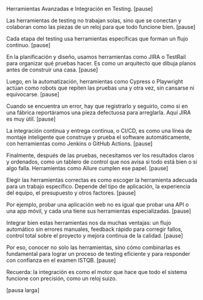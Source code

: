 Herramientas Avanzadas e Integración en Testing. [pause]

Las herramientas de testing no trabajan solas, sino que se conectan y colaboran como las piezas de un reloj para que todo funcione bien. [pause]

Cada etapa del testing usa herramientas específicas que forman un flujo continuo. [pause]

En la planificación y diseño, usamos herramientas como JIRA o TestRail para organizar qué pruebas hacer. Es como un arquitecto que dibuja planos antes de construir una casa. [pause]

Luego, en la automatización, herramientas como Cypress o Playwright actúan como robots que repiten las pruebas una y otra vez, sin cansarse ni equivocarse. [pause]

Cuando se encuentra un error, hay que registrarlo y seguirlo, como si en una fábrica reportáramos una pieza defectuosa para arreglarla. Aquí JIRA es muy útil. [pause]

La integración continua y entrega continua, o CI/CD, es como una línea de montaje inteligente que construye y prueba el software automáticamente, con herramientas como Jenkins o GitHub Actions. [pause]

Finalmente, después de las pruebas, necesitamos ver los resultados claros y ordenados, como un tablero de control que nos avisa si todo está bien o si algo falla. Herramientas como Allure cumplen ese papel. [pause]

Elegir las herramientas correctas es como escoger la herramienta adecuada para un trabajo específico. Depende del tipo de aplicación, la experiencia del equipo, el presupuesto y otros factores. [pause]

Por ejemplo, probar una aplicación web no es igual que probar una API o una app móvil, y cada una tiene sus herramientas especializadas. [pause]

Integrar bien estas herramientas nos da muchas ventajas: un flujo automático sin errores manuales, feedback rápido para corregir fallos, control total sobre el proyecto y mejora continua de la calidad. [pause]

Por eso, conocer no solo las herramientas, sino cómo combinarlas es fundamental para lograr un proceso de testing eficiente y para responder con confianza en el examen ISTQB. [pause]

Recuerda: la integración es como el motor que hace que todo el sistema funcione con precisión, como un reloj suizo.

[pausa larga]
